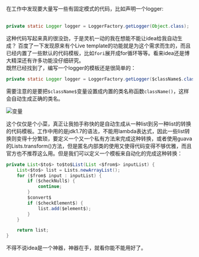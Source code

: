 在工作中发现要大量写一些有固定模式的代码，比如声明一个logger:  
​

```java
private static Logger logger = LoggerFactory.getLogger(Object.class);
```

这种代码写起来真的很没劲，于是灵机一动的我在想能不能让idea给我自动生成？ 百度了一下发现原来有个Live template的功能就是为这个需求而生的，而且已经内置了一些默认的代码模板，比如`fori`展开成for循环等等。看来idea还是博大精深还有许多功能没仔细研究。  
既然已经找到了，编写一个logger的模板还是很简单的：

```java
private static Logger logger = LoggerFactory.getLogger($className$.class);
```

需要注意的是要把`$className$`变量设置成内置的类名称函数`className()`，这样会自动生成正确的类名。

![变量](https://static.oschina.net/uploads/img/201707/30184658_wubv.png "在这里输入图片标题")

这个仅仅是个小菜，真正让我拍手称快的是自动生成从一种list到另一种list的转换的代码模板。工作中用的是jdk1.7的语法，不能用lambda表达式，因此一些list转换则变得十分繁琐，要定义一个又一个私有方法来完成这种转换，或者使用guava的Lists.transform\(\)方法，但是匿名内部类的使用又使得代码变得不够优雅，而且官方也不推荐这么用。但是我们可以定义一个模板来自动化的完成这种转换：

```java
private List<$to$> to$to$List(List <$from$> inputList) {
    List<$to$> list = Lists.newArrayList();
    for ($from$ input : inputList) {
        if ($checkNull$) {
            continue;
        }
        $convert$
        if ($checkElement$) {
            list.add($element$);
        }
    }

    return list;
}
```

不得不说idea是一个神器，神器在手，就看你能不能用好了。

